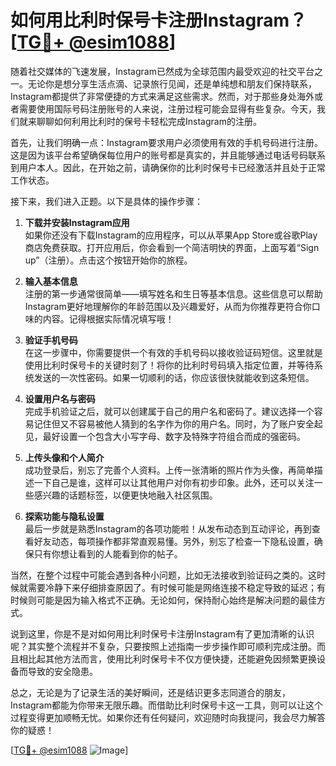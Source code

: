 # 如何用比利时保号卡注册Instagram？[[TG💪+ @esim1088](https://t.me/s/esim1088)]

随着社交媒体的飞速发展，Instagram已然成为全球范围内最受欢迎的社交平台之一。无论你是想分享生活点滴、记录旅行见闻，还是单纯想和朋友们保持联系，Instagram都提供了非常便捷的方式来满足这些需求。然而，对于那些身处海外或者需要使用国际号码注册账号的人来说，注册过程可能会显得有些复杂。今天，我们就来聊聊如何利用比利时的保号卡轻松完成Instagram的注册。

首先，让我们明确一点：Instagram要求用户必须使用有效的手机号码进行注册。这是因为该平台希望确保每位用户的账号都是真实的，并且能够通过电话号码联系到用户本人。因此，在开始之前，请确保你的比利时保号卡已经激活并且处于正常工作状态。

接下来，我们进入正题。以下是具体的操作步骤：

1. **下载并安装Instagram应用**  
   如果你还没有下载Instagram的应用程序，可以从苹果App Store或谷歌Play商店免费获取。打开应用后，你会看到一个简洁明快的界面，上面写着“Sign up”（注册）。点击这个按钮开始你的旅程。

2. **输入基本信息**  
   注册的第一步通常很简单——填写姓名和生日等基本信息。这些信息可以帮助Instagram更好地理解你的年龄范围以及兴趣爱好，从而为你推荐更符合你口味的内容。记得根据实际情况填写哦！

3. **验证手机号码**  
   在这一步骤中，你需要提供一个有效的手机号码以接收验证码短信。这里就是使用比利时保号卡的关键时刻了！将你的比利时号码填入指定位置，并等待系统发送的一次性密码。如果一切顺利的话，你应该很快就能收到这条短信。

4. **设置用户名与密码**  
   完成手机验证之后，就可以创建属于自己的用户名和密码了。建议选择一个容易记住但又不容易被他人猜到的名字作为你的用户名。同时，为了账户安全起见，最好设置一个包含大小写字母、数字及特殊字符组合而成的强密码。

5. **上传头像和个人简介**  
   成功登录后，别忘了完善个人资料。上传一张清晰的照片作为头像，再简单描述一下自己是谁，这样可以让其他用户对你有初步印象。此外，还可以关注一些感兴趣的话题标签，以便更快地融入社区氛围。

6. **探索功能与隐私设置**  
   最后一步就是熟悉Instagram的各项功能啦！从发布动态到互动评论，再到查看好友动态，每项操作都非常直观易懂。另外，别忘了检查一下隐私设置，确保只有你想让看到的人能看到你的帖子。

当然，在整个过程中可能会遇到各种小问题，比如无法接收到验证码之类的。这时候就需要冷静下来仔细排查原因了。有时候可能是网络连接不稳定导致的延迟；有时候则可能是因为输入格式不正确。无论如何，保持耐心始终是解决问题的最佳方式。

说到这里，你是不是对如何用比利时保号卡注册Instagram有了更加清晰的认识呢？其实整个流程并不复杂，只要按照上述指南一步步操作即可顺利完成注册。而且相比起其他方法而言，使用比利时保号卡不仅方便快捷，还能避免因频繁更换设备而导致的安全隐患。

总之，无论是为了记录生活的美好瞬间，还是结识更多志同道合的朋友，Instagram都能为你带来无限乐趣。而借助比利时保号卡这一工具，则可以让这个过程变得更加顺畅无忧。如果你还有任何疑问，欢迎随时向我提问，我会尽力解答你的疑惑！

[[TG💪+ @esim1088](https://t.me/s/esim1088) ![Image](https://i.postimg.cc/4NQfJmqS/Snipaste-2025-05-13-00-14-12.png)]